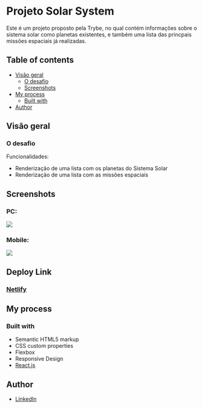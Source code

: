 # Projeto Solar System

Este é um projeto proposto pela Trybe, no qual contém informações sobre o sistema solar como planetas existentes, e também uma lista das princpais missões espaciais já realizadas.

## Table of contents

- [Visão geral](#visão-geral)
  - [O desafio](#o-desafio)
  - [Screenshots](#screenshots)
- [My process](#my-process)
  - [Built with](#built-with)
- [Author](#author)

## Visão geral

### O desafio

Funcionalidades:

- Renderização de uma lista com os planetas do Sistema Solar
- Renderização de uma lista com as missões espaciais

## Screenshots

### PC:
![](./images/screenshots/pc.png)

### Mobile:
![](./images/screenshots/mobile.png)

## Deploy Link

### [Netlify](https://vmd-solar-system.netlify.app)

## My process

### Built with

- Semantic HTML5 markup
- CSS custom properties
- Flexbox
- Responsive Design
- [React.js](https://reactjs.org/)

## Author

- [LinkedIn](https://www.linkedin.com/in/vinicius-s-melo/)